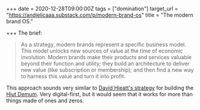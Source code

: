 +++
date = 2020-12-28T09:00:00Z
tags = ["domination"]
target_url = "https://andjelicaaa.substack.com/p/modern-brand-os"
title = "The modern brand OS."

+++
The brief:

> As a strategy, modern brands represent a specific business model. This model unlocks new sources of value at the time of economic involution. Modern brands make their products and services valuable beyond their function and utility; they build an architecture to deliver new value (like subscription or membership); and then find a new way to harness this value and turn it into profit.

This approach sounds very similar to [David Hieatt's strategy](https://thedobook.co/products/do-open-how-a-simple-email-newsletter-can-transform-your-business-and-it-can) for building the [Hiut Demum](https://hiutdenim.co.uk). Very digital-first, but it would seem that it works for more than things made of ones and zeros.